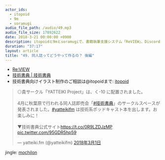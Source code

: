 ```yaml
---
actor_ids:
  - itopoid
  - 9m
  - soramugi
audio_file_path: /audio/49.mp3
audio_file_size: 17892622
date: 2018-3-21 00:00:00 +0900
description: itopoidと9mとsoramugiで、書籍執筆支援システム「ReVIEW」、Discordのスタジオ上で自動録音してpodcast用の音声を吐き出す便利システム、#技術書典 に出す同人誌の「表紙イラスト」が欲しくて困ってる人にイラストレーターご紹介しますよの件について話しました。
duration: "37:17"
layout: article
title: "49. 同人誌ってどうやって作るの？ 後編"
---
```


- [Re:VIEW](https://github.com/kmuto/review)
- [技術書典 \| 技術書典](https://techbookfest.org)
- 技術書典向けイラスト制作のご相談は@itopoidまで: [itopoid](https://twitter.com/itopoid) 

<blockquote class="twitter-tweet" data-lang="ja"><p lang="ja" dir="ltr">◎貴サークル「YATTEIKI Project」は、く-10 に配置されました。<br><br>4月に秋葉原で行われる同人誌即売会「<a href="https://twitter.com/hashtag/%E6%8A%80%E8%A1%93%E6%9B%B8%E5%85%B8?src=hash&amp;ref_src=twsrc%5Etfw">#技術書典</a>」のサークルスペースが発表されました。<a href="https://twitter.com/hashtag/yatteikifm?src=hash&amp;ref_src=twsrc%5Etfw">#yatteikifm</a> は技術系ポッドキャスト本を出します。お楽しみに！<br><br>▼技術書典公式サイト<a href="https://t.co/0R9LZDJzMP">https://t.co/0R9LZDJzMP</a> <a href="https://t.co/95GDR5hp59">pic.twitter.com/95GDR5hp59</a></p>&mdash; yatteiki.fm (@yatteikifm) <a href="https://twitter.com/yatteikifm/status/969220925785751553?ref_src=twsrc%5Etfw">2018年3月1日</a></blockquote> <script async src="https://platform.twitter.com/widgets.js" charset="utf-8"></script> 

jingle: [mochilon](https://twitter.com/mochilon)
